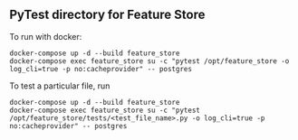 ## PyTest directory for Feature Store

To run with docker:

```
docker-compose up -d --build feature_store 
docker-compose exec feature_store su -c "pytest /opt/feature_store -o log_cli=true -p no:cacheprovider" -- postgres
```

To test a particular file, run
```
docker-compose up -d --build feature_store 
docker-compose exec feature_store su -c "pytest /opt/feature_store/tests/<test_file_name>.py -o log_cli=true -p no:cacheprovider" -- postgres
```
